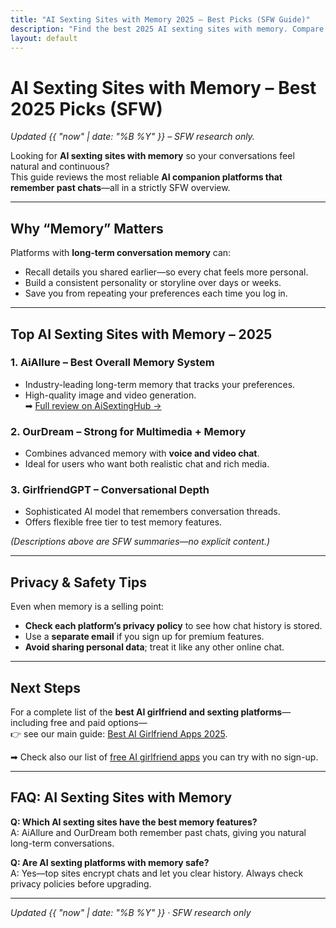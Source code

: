 ```yaml
---
title: "AI Sexting Sites with Memory 2025 – Best Picks (SFW Guide)"
description: "Find the best 2025 AI sexting sites with memory. Compare top platforms that remember past chats for natural, realistic conversations."
layout: default
---
```


# AI Sexting Sites with Memory – Best 2025 Picks (SFW)

*Updated {{ "now" | date: "%B %Y" }} – SFW research only.*

Looking for **AI sexting sites with memory** so your conversations feel natural and continuous?  
This guide reviews the most reliable **AI companion platforms that remember past chats**—all in a strictly SFW overview.

---

## Why “Memory” Matters
Platforms with **long-term conversation memory** can:
* Recall details you shared earlier—so every chat feels more personal.
* Build a consistent personality or storyline over days or weeks.
* Save you from repeating your preferences each time you log in.

---

## Top AI Sexting Sites with Memory – 2025

### 1. **AiAllure** – Best Overall Memory System
* Industry-leading long-term memory that tracks your preferences.
* High-quality image and video generation.  
➡ [Full review on AiSextingHub →](https://www.aisextinghub.com/blog/best-ai-girlfriend-apps-2025)

### 2. **OurDream** – Strong for Multimedia + Memory
* Combines advanced memory with **voice and video chat**.
* Ideal for users who want both realistic chat and rich media.

### 3. **GirlfriendGPT** – Conversational Depth
* Sophisticated AI model that remembers conversation threads.
* Offers flexible free tier to test memory features.

*(Descriptions above are SFW summaries—no explicit content.)*

---

## Privacy & Safety Tips
Even when memory is a selling point:
* **Check each platform’s privacy policy** to see how chat history is stored.
* Use a **separate email** if you sign up for premium features.
* **Avoid sharing personal data**; treat it like any other online chat.

---

## Next Steps
For a complete list of the **best AI girlfriend and sexting platforms**—including free and paid options—  
👉 see our main guide: [Best AI Girlfriend Apps 2025](https://www.aisextinghub.com/blog/best-ai-girlfriend-apps-2025).

➡ Check also our list of [free AI girlfriend apps](free-ai-girlfriend-no-signup.md) you can try with no sign-up.

---

## FAQ: AI Sexting Sites with Memory

**Q: Which AI sexting sites have the best memory features?**  
A: AiAllure and OurDream both remember past chats, giving you natural long-term conversations.

**Q: Are AI sexting platforms with memory safe?**  
A: Yes—top sites encrypt chats and let you clear history. Always check privacy policies before upgrading.

---

*Updated {{ "now" | date: "%B %Y" }} · SFW research only*
